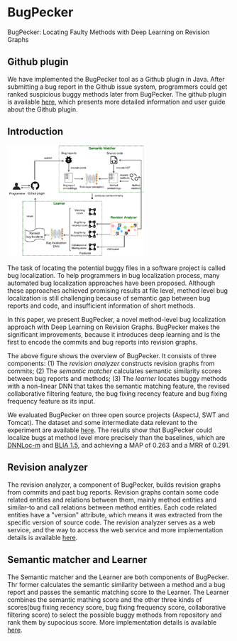 # BugPecker
BugPecker: Locating Faulty Methods with Deep Learning on Revision Graphs

## Github plugin

We have implemented the BugPecker tool as a Github plugin in Java. After submitting a bug report in the Github issue system, programmers could get ranked suspicious buggy methods later from BugPecker. The github plugin is available [here](https://github.com/apps/bugpecker), which presents more detailed information and user guide about the Github plugin.

## Introduction
<img src="./arc.png" alt="arc.png" style="zoom:30%;" />

The task of locating the potential buggy files in a software project is called bug localization. To help programmers in bug localization process, many automated bug localization approaches have been proposed. Although these approaches achieved promising results at file level, method level bug localization is still challenging because of semantic gap between bug reports and code, and insufficient information of short methods. 

In this paper, we present BugPecker, a novel method-level bug localization approach with Deep Learning on Revision Graphs. BugPecker makes the significant improvements, because it introduces deep learning and is the first to encode the commits and bug reports into revision graphs. 

The above figure shows the overview of BugPecker. It consists of three components: (1) The *revision analyzer* constructs revision graphs from commits; (2) The *semantic matcher* calculates semantic similarity scores between bug reports and methods; (3) The *learner* locates buggy methods with a non-linear DNN that takes the semantic matching feature, the revised collaborative filtering feature, the bug fixing recency feature and bug fixing frequency feature as its input.

We evaluated BugPecker on three open source projects (AspectJ, SWT and Tomcat). The dataset and some intermediate data relevant to the experiment are available [here](https://jbox.sjtu.edu.cn/l/aoMeGs). The results show that BugPecker could localize bugs at method level more precisely than the baselines, which are [DNNLoc-m](https://doi.org/10.1109/ICPC.2017.24) and [BLIA 1.5](https://doi.org/10.1016/j.infsof.2016.11.002), and achieving a MAP of 0.263 and a MRR of 0.291.

## Revision analyzer

The revision analyzer, a component of BugPecker, builds revision graphs from commits and past bug reports. Revision graphs contain some code related entities and relations between them, mainly method entities and similar-to and call relations between method entities. Each code related entities have a "version" attribute, which means it was extracted from the specific version of source code. The revision analyzer serves as a web service, and the way to access the web service and more implementation details is available [here](https://github.com/RAddRiceee/BugPecker/tree/master/RevisionAnalyzer).

## Semantic matcher and Learner

The Semantic matcher and the Learner are both components of BugPecker. Thr former calculates the semantic similarity between a method and a bug report and passes the semantic matching score to the Learner. The Learner
combines the semantic mathing score and the other three kinds of scores(bug fixing recency score, bug fixing frequency score, collaborative filtering score) to select the possible buggy methods from repository and rank them
by supocious score. More implementation details is available [here](https://github.com/RAddRiceee/BugPecker/tree/master/MatcherAndLearner).
